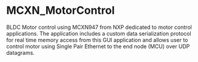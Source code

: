 # MCXN_MotorControl
BLDC Motor control using MCXN947 from NXP dedicated to motor control applications. The application includes a custom data serialization protocol for real time memory access from this GUI application and allows user to control motor using Single Pair Ethernet to the end node (MCU) over UDP datagrams.
